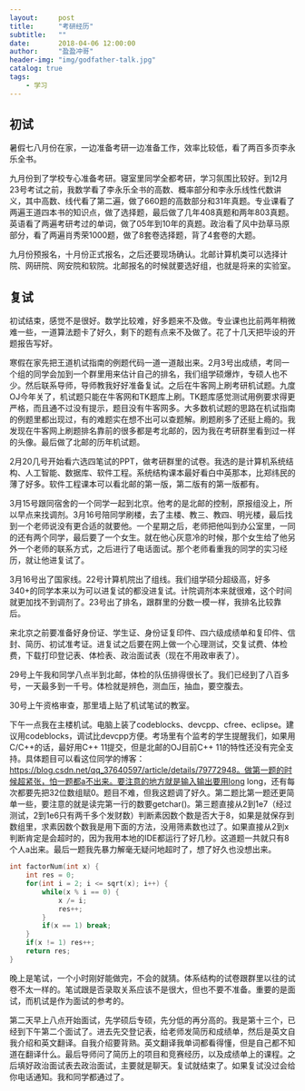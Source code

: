 ```yaml
---
layout:     post
title:      "考研经历"
subtitle:   ""
date:       2018-04-06 12:00:00
author:     "盈盈冲哥"
header-img: "img/godfather-talk.jpg"
catalog: true
tags:
    - 学习
---
```


## 初试

暑假七八月份在家，一边准备考研一边准备工作，效率比较低，看了两百多页李永乐全书。

九月份到了学校专心准备考研。寝室里同学全都考研，学习氛围比较好。到12月23号考试之前，我数学看了李永乐全书的高数、概率部分和李永乐线性代数讲义，其中高数、线代看了第二遍，做了660题的高数部分和31年真题。专业课看了两遍王道四本书的知识点，做了选择题，最后做了几年408真题和两年803真题。英语看了两遍考研考过的单词，做了05年到10年的真题。政治看了风中劲草马原部分，看了两遍肖秀荣1000题，做了8套卷选择题，背了4套卷的大题。

九月份预报名，十月份正式报名，之后还要现场确认。北邮计算机类可以选择计院、网研院、网安院和软院。北邮报名的时候就要选好组，也就是将来的实验室。

## 复试

初试结束，感觉不是很好。数学比较难，好多题来不及做。专业课也比前两年稍微难一些，一道算法题卡了好久，剩下的题有点来不及做了。花了十几天把毕设的开题报告写好。

寒假在家先把王道机试指南的例题代码一道一道敲出来。2月3号出成绩，考同一个组的同学会加到一个群里用来估计自己的排名，我们组学硕爆炸，专硕人也不少。然后联系导师，导师教我好好准备复试。之后在牛客网上刷考研机试题。九度OJ今年关了，机试题只能在牛客网和TK题库上刷。TK题库感觉测试用例要求得更严格，而且通不过没有提示，题目没有牛客网多。大多数机试题的思路在机试指南的例题里都出现过，有的难题实在想不出可以查题解。刷题刷多了还挺上瘾的。我发现在牛客网上刷题排名靠前的很多都是考北邮的，因为我在考研群里看到过一样的头像。最后做了北邮的历年机试题。

2月20几号开始看六选四笔试的PPT，做考研群里的试卷。我选的是计算机系统结构、人工智能、数据库、软件工程。系统结构课本最好看白中英那本，比郑纬民的薄了好多。软件工程课本可以看北邮的第一版，第二版有的第一版都有。

3月15号跟同宿舍的一个同学一起到北京。他考的是北邮的控制，原报组没上，所以早点来找调剂。3月16号陪同学刷楼，去了主楼、教三、教四、明光楼，最后找到一个老师说没有更合适的就要他。一个星期之后，老师把他叫到办公室里，一同的还有两个同学，最后要了一个女生。就在他心灰意冷的时候，那个女生给了他另外一个老师的联系方式，之后进行了电话面试。那个老师看重我的同学的实习经历，就让他进复试了。

3月16号出了国家线。22号计算机院出了组线。我们组学硕分超级高，好多340+的同学本来以为可以进复试的都没进复试。计院调剂本来就很难，这个时间就更加找不到调剂了。23号出了排名，跟群里的分数一模一样，我排名比较靠后。

来北京之前要准备好身份证、学生证、身份证复印件、四六级成绩单和复印件、信封、简历、初试准考证。进复试之后要在网上做一个心理测试，交复试费、体检费，下载打印登记表、体检表、政治面试表（现在不用政审表了）。

29号上午我和同学八点半到北邮，体检的队伍排得很长了。我们已经到了八百多号，一天最多到一千号。体检就是辨色，测血压，抽血，要空腹去。

30号上午资格审查，那里墙上贴了机试笔试的教室。

下午一点我在主楼机试。电脑上装了codeblocks、devcpp、cfree、eclipse。建议用codeblocks，调试比devcpp方便。考场里有个监考的学生提醒我们，如果用C/C++的话，最好用C++ 11提交，但是北邮的OJ目前C++ 11的特性还没有完全支持。具体题目可以看这位同学的博客：https://blog.csdn.net/qq_37640597/article/details/79772948。做第一题的时候超紧张，怕一题都a不出来。要注意的地方就是输入输出要用long long，还有每次都要先把32位数组赋0。题目不难，但我这题调了好久。第二题比第一题还更简单一些，要注意的就是读完第一行的数要getchar()。第三题直接从2到1e7（经过测试，2到1e6只有两千多个发财数）判断素因数个数是否大于8，如果是就保存到数组里，求素因数个数我是用下面的方法，没用筛素数也过了。如果直接从2到x判断肯定是会超时的，因为我用本地的IDE都运行了好几秒。这道题一共就只有8个人a出来。最后一题我先暴力解毫无疑问地超时了，想了好久也没想出来。

```c++
int factorNum(int x) {
    int res = 0;
    for(int i = 2; i <= sqrt(x); i++) {
        while(x % i == 0) {
            x /= i;
            res++;
        }
        if(x == 1) break;
    }
    if(x != 1) res++;
    return res;
}
```

晚上是笔试，一个小时刚好能做完，不会的就猜。体系结构的试卷跟群里以往的试卷不太一样的。笔试跟是否录取关系应该不是很大，但也不要不准备。重要的是面试，而机试是作为面试的参考的。

第二天早上八点开始面试，先学硕后专硕，先分低的再分高的。我是第十三个，已经到下午第二个面试了。进去先交登记表，给老师发简历和成绩单，然后是英文自我介绍和英文翻译。自我介绍要背熟。英文翻译我单词都看得懂，但是自己都不知道在翻译什么。最后导师问了简历上的项目和竞赛经历，以及成绩单上的课程。之后填好政治面试表去政治面试，主要就是聊天。复试就结束了。如果复试没过会给你电话通知。我和同学都通过了。
